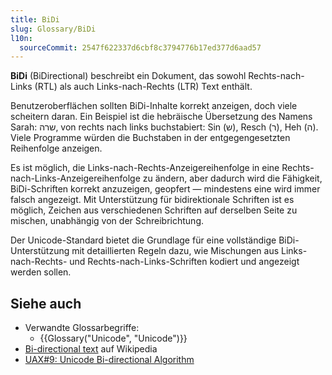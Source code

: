 ```yaml
---
title: BiDi
slug: Glossary/BiDi
l10n:
  sourceCommit: 2547f622337d6cbf8c3794776b17ed377d6aad57
---
```


**BiDi** (BiDirectional) beschreibt ein Dokument, das sowohl Rechts-nach-Links (RTL) als auch Links-nach-Rechts (LTR) Text enthält.

Benutzeroberflächen sollten BiDi-Inhalte korrekt anzeigen, doch viele scheitern daran. Ein Beispiel ist die hebräische Übersetzung des Namens Sarah: שרה, von rechts nach links buchstabiert: Sin (ש), Resch (ר), Heh (ה). Viele Programme würden die Buchstaben in der entgegengesetzten Reihenfolge anzeigen.

Es ist möglich, die Links-nach-Rechts-Anzeigereihenfolge in eine Rechts-nach-Links-Anzeigereihenfolge zu ändern, aber dadurch wird die Fähigkeit, BiDi-Schriften korrekt anzuzeigen, geopfert — mindestens eine wird immer falsch angezeigt. Mit Unterstützung für bidirektionale Schriften ist es möglich, Zeichen aus verschiedenen Schriften auf derselben Seite zu mischen, unabhängig von der Schreibrichtung.

Der Unicode-Standard bietet die Grundlage für eine vollständige BiDi-Unterstützung mit detaillierten Regeln dazu, wie Mischungen aus Links-nach-Rechts- und Rechts-nach-Links-Schriften kodiert und angezeigt werden sollen.

## Siehe auch

- Verwandte Glossarbegriffe:
  - {{Glossary("Unicode", "Unicode")}}
- [Bi-directional text](https://en.wikipedia.org/wiki/Bi-directional_text) auf Wikipedia
- [UAX#9: Unicode Bi-directional Algorithm](https://www.unicode.org/reports/tr9)

